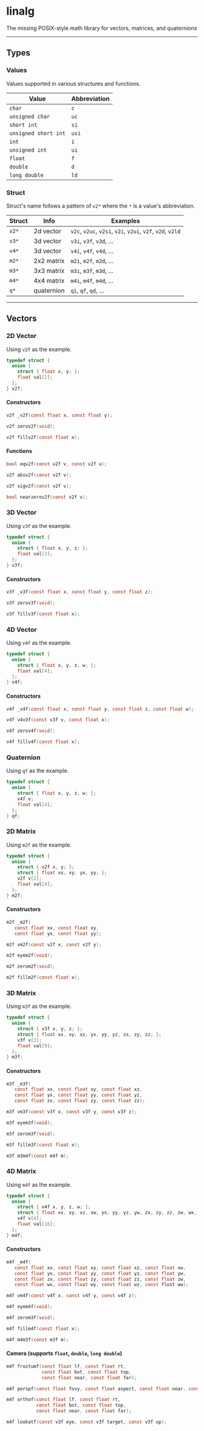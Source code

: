 # linalg

The missing POSIX-style math library for vectors, matrices, and quaternions

---

## Types

### Values

Values supported in various structures and functions.

| Value | Abbreviation |
| ----- | ------------ |
| `char` | `c` |
| `unsigned char` | `uc` |
| `short int` | `si` |
| `unsigned short int` | `usi` |
| `int` | `i` |
| `unsigned int` | `ui` |
| `float` | `f` |
| `double` | `d` |
| `long double` | `ld` |

### Struct

Struct's name follows a pattern of `v2*` where the `*` is a value's abbreviation.

| Struct | Info | Examples |
| ------ | -----| -------- |
| `v2*` | 2d vector | `v2c`, `v2uc`, `v2si`, `v2i`, `v2ui`, `v2f`, `v2d`, `v2ld` |
| `v3*` | 3d vector | `v3i`, `v3f`, `v3d`, ... |
| `v4*` | 3d vector | `v4i`, `v4f`, `v4d`, ... |
| `m2*` | 2x2 matrix | `m2i`, `m2f`, `m2d`, ... |
| `m3*` | 3x3 matrix | `m3i`, `m3f`, `m3d`, ... |
| `m4*` | 4x4 matrix | `m4i`, `m4f`, `m4d`, ... |
| `q*` | quaternion  | `qi`, `qf`, `qd`, ... |


---

## Vectors

### 2D Vector

Using `v2f` as the example.

```c
typedef struct {
  union {
    struct { float x, y; };
    float val[2];
  };
} v2f;
```

#### Constructors

```c
v2f _v2f(const float x, const float y);

v2f zerov2f(void);

v2f fillv2f(const float x);
```

#### Functions

```c
bool eqv2f(const v2f v, const v2f u);

v2f absv2f(const v2f v);

v2f sigv2f(const v2f v);

bool nearzerov2f(const v2f v);
```
### 3D Vector

Using `v3f` as the example.

```c
typedef struct {
  union {
    struct { float x, y, z; };
    float val[3];
  };
} v3f;
```

#### Constructors

```c
v3f _v3f(const float x, const float y, const float z);

v3f zerov3f(void);

v3f fillv3f(const float x);
```

### 4D Vector

Using `v4f` as the example.

```c
typedef struct {
  union {
    struct { float x, y, z, w; };
    float val[4];
  };
} v4f;
```

#### Constructors

```c
v4f _v4f(const float x, const float y, const float z, const float w);

v4f v4v3f(const v3f v, const float x);

v4f zerov4f(void);

v4f fillv4f(const float x);
```

### Quaternion

Using `qf` as the example.

```c
typedef struct {
  union {
    struct { float x, y, z, w; };
    v4f v;
    float val[4];
  };
} qf;
```

### 2D Matrix

Using `m2f` as the example.

```c
typedef struct {
  union {
    struct { v2f x, y; };
    struct { float xx, xy, yx, yy; };
    v2f v[2];
    float val[4];
  };
} m2f;
```

#### Constructors

```c
m2f _m2f(
   const float xx, const float xy,
   const float yx, const float yy);

m2f vm2f(const v2f x, const v2f y);

m2f eyem2f(void);

m2f zerom2f(void);

m2f fillm2f(const float x);
```

### 3D Matrix

Using `m3f` as the example.

```c
typedef struct {
  union {
    struct { v3f x, y, z; };
    struct { float xx, xy, xz, yx, yy, yz, zx, zy, zz; };
    v3f v[3];
    float val[9];
  };
} m3f;
```

#### Constructors

```c
m3f _m3f(
   const float xx, const float xy, const float xz,
   const float yx, const float yy, const float yz,
   const float zx, const float zy, const float zz);

m3f vm3f(const v3f x, const v3f y, const v3f z);

m3f eyem3f(void);

m3f zerom3f(void);

m3f fillm3f(const float x);

m3f m3m4f(const m4f m);
```

### 4D Matrix

Using `m4f` as the example.

```c
typedef struct {
  union {
    struct { v4f x, y, z, w; };
    struct { float xx, xy, xz, xw, yx, yy, yz, yw, zx, zy, zz, zw, wx, wy, wz, ww; };
    v4f v[4];
    float val[16];
  };
} m4f;
```

#### Constructors

```c
m4f _m4f(
   const float xx, const float xy, const float xz, const float xw,
   const float yx, const float yy, const float yz, const float yw,
   const float zx, const float zy, const float zz, const float zw,
   const float wx, const float wy, const float wz, const flost ww);

m4f vm4f(const v4f x, const v4f y, const v4f z);

m4f eyem4f(void);

m4f zerom3f(void);

m4f fillm4f(const float x);

m4f m4m3f(const m3f m);
```

#### Camera (supports `float`, `double`, `long double`)

```c
m4f frustumf(const float lf, const float rt,
             const float bot, const float top,
             const float near, const float far);

m4f perspf(const float fovy, const float aspect, const float near, const float far);

m4f orthof(const float lf, const float rt,
           const float bot, const float top,
           const float near, const float far);

m4f lookatf(const v3f eye, const v3f target, const v3f up);
```
